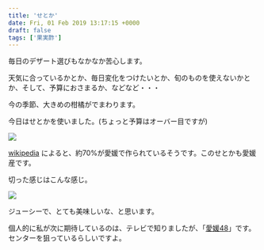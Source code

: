 ```yaml
---
title: 'せとか'
date: Fri, 01 Feb 2019 13:17:15 +0000
draft: false
tags: ['果実酢']
---
```


毎日のデザート選びもなかなか苦心します。

天気に合っているかとか、毎日変化をつけたいとか、旬のものを使えないかとか、そして、予算におさまるか、などなど・・・

今の季節、大きめの柑橘がでまわります。

今日はせとかを使いました。(ちょっと予算はオーバー目ですが)

![](/images/2019/02/DSC_0885-1.jpg)

  

[wikipedia](https://ja.wikipedia.org/wiki/%E3%81%9B%E3%81%A8%E3%81%8B) によると、約70%が愛媛で作られているそうです。このせとかも愛媛産です。

切った感じはこんな感じ。

![](/images/2019/02/DSC_0886-1.jpg)

ジューシーで、とても美味しいな、と思います。

個人的に私が次に期待しているのは、テレビで知りましたが、「[愛媛48](https://www.ehime-np.co.jp/article/news201703018283)」です。センターを狙っているらしいですよ。
